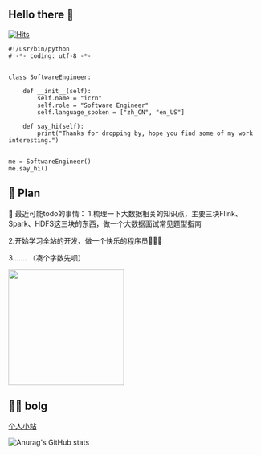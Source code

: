 ## Hello there 👋


[![Hits](https://hits.seeyoufarm.com/api/count/incr/badge.svg?url=https%3A%2F%2Fgithub.com%2Ficrn&count_bg=%232C3B20&title_bg=%23C6B7B7&icon=iconify.svg&icon_color=%23E7E7E7&title=&edge_flat=false)](https://hits.seeyoufarm.com)


```
#!/usr/bin/python
# -*- coding: utf-8 -*-


class SoftwareEngineer:

    def __init__(self):
        self.name = "icrn"
        self.role = "Software Engineer"
        self.language_spoken = ["zh_CN", "en_US"]

    def say_hi(self):
        print("Thanks for dropping by, hope you find some of my work interesting.")


me = SoftwareEngineer()
me.say_hi()
```


## 📝 Plan

🤔 最近可能todo的事情：
1.梳理一下大数据相关的知识点，主要三块Flink、Spark、HDFS这三块的东西，做一个大数据面试常见题型指南

2.开始学习全站的开发、做一个快乐的程序员👨🏻‍💻

3.…… （凑个字数先呗）

<img align='center' src="https://media.giphy.com/media/836HiJc7pgzy8iNXCn/giphy.gif" width="230" />

## 👨‍💻 bolg
[个人小站](https://icrn.github.io)

![Anurag's GitHub stats](https://github-readme-stats.vercel.app/api?username=icrn&show_icons=true&theme=onedark)

<!--
**icrn/icrn** is a ✨ _special_ ✨ repository because its `README.md` (this file) appears on your GitHub profile.

Here are some ideas to get you started:

- 🔭 I’m currently working on ...
- 🌱 I’m currently learning ...
- 👯 I’m looking to collaborate on ...
- 🤔 I’m looking for help with ...
- 💬 Ask me about ...
- 📫 How to reach me: ...
- 😄 Pronouns: ...
- ⚡ Fun fact: ...
-->
